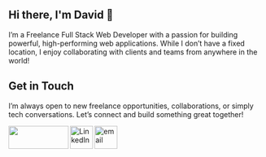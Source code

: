 ## Hi there, I'm David 👋

I’m a Freelance Full Stack Web Developer with a passion for building powerful, high-performing web applications. While I don’t have a fixed location, I enjoy collaborating with clients and teams from anywhere in the world!


## Get in Touch
I’m always open to new freelance opportunities, collaborations, or simply tech conversations. Let’s connect and build something great together!
<div>
<a href="https://www.freelancermap.de/profil/david-konczewski" target="_blank" title="Profil von David Konczewski auf www.freelancermap.de">
    <img align="left" loading="lazy" style="width:118px; height:45px" src="https://www.freelancermap.de/assets/logo/logo-black.svg">
</a>
  <!-- Badges in Markdown-Format -->
<a href="https://www.linkedin.com/in/david-konczewski-868a90295/">
  <img align="left" style="height:45px" src="https://img.icons8.com/?size=100&id=xuvGCOXi8Wyg&format=png&color=000000" alt="LinkedIn" />
</a>
<a href="mailto:contact@konczewski.tech">
  <img align="left" style="height:45px" src="https://img.icons8.com/?size=100&id=7rhqrO588QcU&format=png&color=000000" alt="email" />
</a>
</div>
    <br />        


